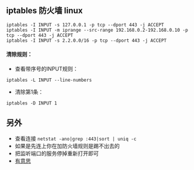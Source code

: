 ## iptables 防火墙 linux

```iptables -I INPUT -p tcp --dport 443 -j DROP
iptables -I INPUT -s 127.0.0.1 -p tcp --dport 443 -j ACCEPT
iptables -I INPUT -m iprange --src-range 192.168.0.2-192.168.0.10 -p tcp --dport 443 -j ACCEPT
iptables -I INPUT -s 2.2.0.0/16 -p tcp --dport 443 -j ACCEPT
```

#### 清除规则：
- 查看带序号的INPUT规则：

`iptables -L INPUT --line-numbers`

- 清除第1条：

`iptables -D INPUT 1`

## 另外
- 查看连接
`netstat -ano|grep :443|sort | uniq -c`
- 如果是先连上你在加防火墙规则是踢不出去的
- 把监听端口的服务停掉重新打开即可
- [有意思](https://github.com/shadowsocks/shadowsocks-libev/issues/2439)
